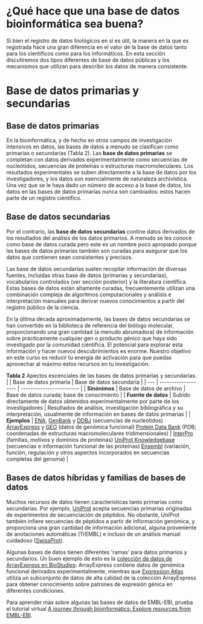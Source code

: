 # ¿Qué hace que una base de datos bioinformática sea buena?
Si bien el registro de datos biológicos en sí es útil, la manera en la que es registrada hace una gran diferencia en el valor de la base de datos tanto para los científicos como para los informáticos.
En esta sección discutiremos dos tipos diferentes de base de datos públicas y los mecanismos que utilizan para describir los datos de manera consistente.


# Base de datos primarias y secundarias

## Base de datos primarias 
En la bioinformática, y de hecho en otros campos de investigación intensivos en datos, las bases de datos a menudo se clasifican como primarias o secundarias (Tabla 2). Las **base de datos primarias** se completan con datos derivados experimentalmente  como secuencias de nucleótidos, secuencias de proteínas o estructuras macromoleculares. Los resultados experimentales se suben directamente a la base de datos por los investigadores, y los datos son esencialmente de naturaleza archivística. Una vez que se le haya dado un número de acceso a la base de datos, los datos en las bases de datos primarias nunca son cambiados: estos hacen parte de un registro científico.

## Base de datos secundarias 
Por el contrario, las **base de datos secundarias** contine datos derivados de los resultados del análisis de los datos primarios. A menudo se les conoce como base de datos curada pero este es un nombre poco apropiado porque las bases de datos primarias también son curadas para asegurar que los datos que contienen sean consistentes y precisos.

Las base de datos secundarias suelen recopilar información de diversas fuentes, incluidas otras base de datos (primarias y secundarias), vocabularios controlados (ver sección posterior) y la literatura científica. Estas bases de datos están altamente curadas, frecuentemente utilizan una combinación compleja de algoritmos computacionales y análisis e interpretación manuales para derivar nuevos conocimientos a partir del registro público de la ciencia.

En la última década aproximadamente, las bases de datos secundarias se han convertido en la biblioteca de referencia del biólogo molecular, proporcionando una gran cantidad  (a menudo abrumadora)  de información sobre prácticamente cualquier gen o producto génico que haya sido investigado por la comunidad científica. El potencial para explorar esta información y hacer nuevos descubrimientos es enorme. Nuestro objetivo en este curso es reducir tu energía de activación para que puedas aprovechar al máximo estos recursos en tu investigación.

**Tabla 2** Apectos escenciales de las bases de datos primarias y secundarias. 
|  | Base de datos primaria | Base de datos secundaria |
| --- | ------------------- | ------------------------ |
| **Sinónimos** | 	Base de datos de archivo | Base de datos curada; base de conocimiento |
| **Fuente de datos** | Subido directamente de datos obtenidos experimentalmente por parte de los investigadores | Resultados de análisis, investigación bibliográfica y su interpretación, usualmente de información en bases de datos primarias |
| **Ejemplos** | [ENA](https://www.ebi.ac.uk/ena/browser/home), [GenBank](https://www.ncbi.nlm.nih.gov/genbank/) y [DDBJ](https://www.ddbj.nig.ac.jp/index-e.html) (secuencias de nucleótidos) [ArrayExpress](https://www.ebi.ac.uk/biostudies/arrayexpress) y [GEO](https://www.ncbi.nlm.nih.gov/geo/) (datos de genómica funcional) [Protein Data Bank](https://www.ebi.ac.uk/pdbe/) (PDB; coordenadas de estructuras macromoleculares tridimensionales) | [InterPro](https://www.ebi.ac.uk/interpro/) (familias, motivos y dominios de proteínas) [UniProt Knowledgebase](https://www.uniprot.org/help/uniprotkb) (secuencias e información funcional de las proteínas) [Ensembl](https://www.ensembl.org/index.html) (variación, función, regulación y otros aspectos incorporados en secuencias completas del genoma) |

## Bases de datos híbridas y familias de bases de datos
Muchos recursos de datos tienen características tanto primarias como secundarias. Por ejemplo, [UniProt](https://www.uniprot.org/) acepta secuencias primarias originadas de experimentos de secuenciación de péptidos. No obstante, UniProt también infiere secuencias de péptidos a partir de información genómica, y proporciona una gran cantidad de información adicional, alguna proveniente de anotaciones automáticas (TrEMBL) e incluso de un análisis manual cuidadoso ([SwissProt](https://www.expasy.org/resources/uniprotkb-swiss-prot)).

Algunas bases de datos tienen diferentes 'ramas' para datos primarios y secundarios. Un buen ejemplo de esto es la [colección de datos de ArrayExpress en BioStudies](https://www.ebi.ac.uk/biostudies/arrayexpress): ArrayExpress contiene datos de genómica funcional derivados experimentalmente, mientras que [Expression Atlas](https://www.ebi.ac.uk/gxa/home) utiliza un subconjunto de datos de alta calidad de la colección ArrayExpress para obtener conocimiento sobre patrones de expresión génica en diferentes condiciones.

Para aprender más sobre algunas las bases de datos de EMBL-EBI, prueba el tutorial virtual [A journey through bioinformatics: Explore resources from EMBL-EBI](https://www.ebi.ac.uk/training/online/courses/a-journey-through-bioinformatics/).
